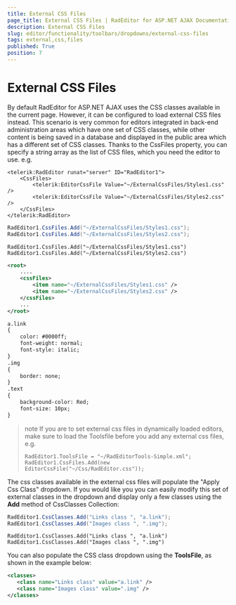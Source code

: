 ```yaml
---
title: External CSS Files
page_title: External CSS Files | RadEditor for ASP.NET AJAX Documentation
description: External CSS Files
slug: editor/functionality/toolbars/dropdowns/external-css-files
tags: external,css,files
published: True
position: 7
---
```


# External CSS Files

By default RadEditor for ASP.NET AJAX uses the CSS classes available in the current page. However, it can be configured to load external CSS files instead. This scenario is very common for editors integrated in back-end administration areas which have one set of CSS classes, while other content is being saved in a database and displayed in the public area which has a different set of CSS classes. Thanks to the CssFiles property, you can specify a string array as the list of CSS files, which you need the editor to use. e.g.

````ASP.NET
<telerik:RadEditor runat="server" ID="RadEditor1">
	<CssFiles>
		<telerik:EditorCssFile Value="~/ExternalCssFiles/Styles1.css" />
		<telerik:EditorCssFile Value="~/ExternalCssFiles/Styles2.css" />
	</CssFiles>
</telerik:RadEditor>
````


````C#
RadEditor1.CssFiles.Add("~/ExternalCssFiles/Styles1.css");
RadEditor1.CssFiles.Add("~/ExternalCssFiles/Styles2.css");
````
````VB
RadEditor1.CssFiles.Add("~/ExternalCssFiles/Styles1.css")
RadEditor1.CssFiles.Add("~/ExternalCssFiles/Styles2.css")
````


````XML
<root>
	....
	<cssFiles>    
		<item name="~/ExternalCssFiles/Styles1.css" />    
		<item name="~/ExternalCssFiles/Styles2.css" /> 
	</cssFiles>
	...
</root>
````

````XML
a.link
{
	color: #0000ff;
	font-weight: normal;
	font-style: italic;
}
.img
{
	border: none;
}
.text
{
	background-color: Red;
	font-size: 10px;
}
````

>note If you are to set external css files in dynamically loaded editors, make sure to load the Toolsfile before you add any external css files, e.g.
>
>	`RadEditor1.ToolsFile = "~/RadEditorTools-Simple.xml";`
>	`RadEditor1.CssFiles.Add(new EditorCssFile("~/Css/RadEditor.css"));`


The css classes available in the external css files will populate the "Apply Css Class" dropdown. If you would like you you can easily modify this set of external classes in the dropdown and display only a few classes using the **Add** method of CssClasses Collection:

````C#
RadEditor1.CssClasses.Add("Links class ", "a.link"); 
RadEditor1.CssClasses.Add("Images class ", ".img");
````
````VB
RadEditor1.CssClasses.Add("Links class ", "a.link")
RadEditor1.CssClasses.Add("Images class ", ".img")
````

You can also populate the CSS class dropdown using the **ToolsFile**, as shown in the example below:

````XML
<classes>
   <class name="Links class" value="a.link" />
   <class name="Images class" value=".img" />
</classes>
````



